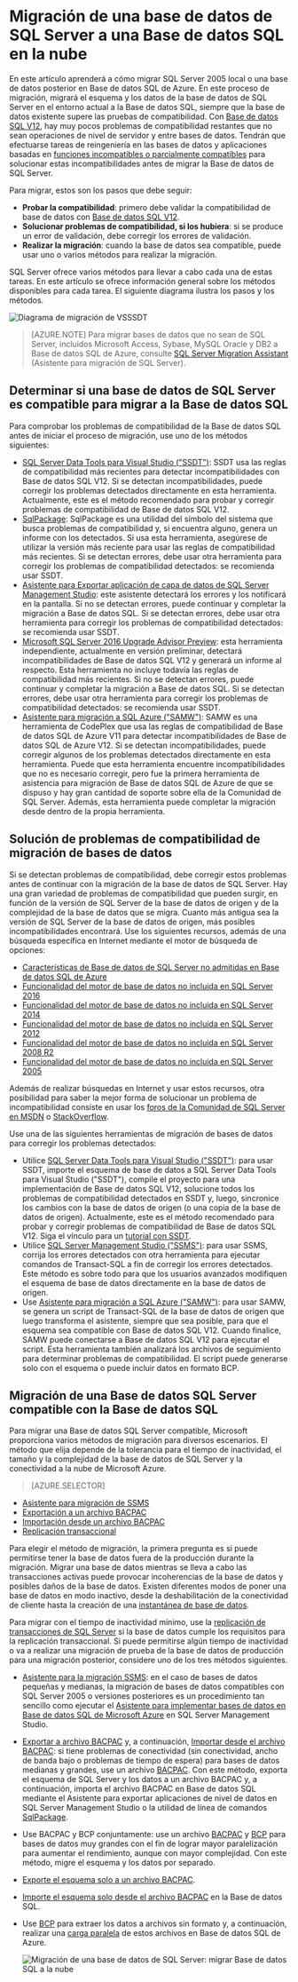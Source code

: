 <properties
   pageTitle="Migración de una base de datos de SQL Server a una Base de datos SQL | Microsoft Azure "
   description="Obtenga más información acerca de la migración de una base de datos de SQL Server local a una Base de datos SQL de Azure en la nube. Antes de migrar una base de datos, use herramientas de migración de bases de datos para determinar la compatibilidad."
   keywords="migración de base de datos, migración de base de datos de sql server, herramientas de migración de bases de datos, migración de la base de datos, migrar base de datos sql"
   services="sql-database"
   documentationCenter=""
   authors="carlrabeler"
   manager="jhubbard"
   editor=""/>

<tags
   ms.service="sql-database"
   ms.devlang="NA"
   ms.topic="article"
   ms.tgt_pltfrm="NA"
   ms.workload="data-management"
   ms.date="03/22/2016"
   ms.author="carlrab"/>

# Migración de una base de datos de SQL Server a una Base de datos SQL en la nube

En este artículo aprenderá a cómo migrar SQL Server 2005 local o una base de datos posterior en Base de datos SQL de Azure. En este proceso de migración, migrará el esquema y los datos de la base de datos de SQL Server en el entorno actual a la Base de datos SQL, siempre que la base de datos existente supere las pruebas de compatibilidad. Con [Base de datos SQL V12](sql-database-v12-whats-new.md), hay muy pocos problemas de compatibilidad restantes que no sean operaciones de nivel de servidor y entre bases de datos. Tendrán que efectuarse tareas de reingeniería en las bases de datos y aplicaciones basadas en [funciones incompatibles o parcialmente compatibles](sql-database-transact-sql-information.md) para solucionar estas incompatibilidades antes de migrar la Base de datos de SQL Server.

Para migrar, estos son los pasos que debe seguir:

- **Probar la compatibilidad**: primero debe validar la compatibilidad de base de datos con [Base de datos SQL V12](sql-database-v12-whats-new.md). 
- **Solucionar problemas de compatibilidad, si los hubiera**: si se produce un error de validación, debe corregir los errores de validación.  
- **Realizar la migración**: cuando la base de datos sea compatible, puede usar uno o varios métodos para realizar la migración. 

SQL Server ofrece varios métodos para llevar a cabo cada una de estas tareas. En este artículo se ofrece información general sobre los métodos disponibles para cada tarea. El siguiente diagrama ilustra los pasos y los métodos.

  ![Diagrama de migración de VSSSDT](./media/sql-database-cloud-migrate/03VSSSDTDiagram.png)
  
 > [AZURE.NOTE] Para migrar bases de datos que no sean de SQL Server, incluidos Microsoft Access, Sybase, MySQL Oracle y DB2 a Base de datos SQL de Azure, consulte [SQL Server Migration Assistant](http://blogs.msdn.com/b/ssma/) (Asistente para migración de SQL Server).

## Determinar si una base de datos de SQL Server es compatible para migrar a la Base de datos SQL

Para comprobar los problemas de compatibilidad de la Base de datos SQL antes de iniciar el proceso de migración, use uno de los métodos siguientes:

- [SQL Server Data Tools para Visual Studio ("SSDT")](sql-database-cloud-migrate-fix-compatibility-issues-ssdt.md): SSDT usa las reglas de compatibilidad más recientes para detectar incompatibilidades con Base de datos SQL V12. Si se detectan incompatibilidades, puede corregir los problemas detectados directamente en esta herramienta. Actualmente, este es el método recomendado para probar y corregir problemas de compatibilidad de Base de datos SQL V12. 
- [SqlPackage](sql-database-cloud-migrate-determine-compatibility-sqlpackage.md): SqlPackage es una utilidad del símbolo del sistema que busca problemas de compatibilidad y, si encuentra alguno, genera un informe con los detectados. Si usa esta herramienta, asegúrese de utilizar la versión más reciente para usar las reglas de compatibilidad más recientes. Si se detectan errores, debe usar otra herramienta para corregir los problemas de compatibilidad detectados: se recomienda usar SSDT.  
- [Asistente para Exportar aplicación de capa de datos de SQL Server Management Studio](sql-database-cloud-migrate-determine-compatibility-ssms.md): este asistente detectará los errores y los notificará en la pantalla. Si no se detectan errores, puede continuar y completar la migración a Base de datos SQL. Si se detectan errores, debe usar otra herramienta para corregir los problemas de compatibilidad detectados: se recomienda usar SSDT.
- [Microsoft SQL Server 2016 Upgrade Advisor Preview](http://www.microsoft.com/download/details.aspx?id=48119): esta herramienta independiente, actualmente en versión preliminar, detectará incompatibilidades de Base de datos SQL V12 y generará un informe al respecto. Esta herramienta no incluye todavía las reglas de compatibilidad más recientes. Si no se detectan errores, puede continuar y completar la migración a Base de datos SQL. Si se detectan errores, debe usar otra herramienta para corregir los problemas de compatibilidad detectados: se recomienda usar SSDT. 
- [Asistente para migración a SQL Azure ("SAMW")](sql-database-cloud-migrate-fix-compatibility-issues.md): SAMW es una herramienta de CodePlex que usa las reglas de compatibilidad de Base de datos SQL de Azure V11 para detectar incompatibilidades de Base de datos SQL de Azure V12. Si se detectan incompatibilidades, puede corregir algunos de los problemas detectados directamente en esta herramienta. Puede que esta herramienta encuentre incompatibilidades que no es necesario corregir, pero fue la primera herramienta de asistencia para migración de Base de datos SQL de Azure de que se dispuso y hay gran cantidad de soporte sobre ella de la Comunidad de SQL Server. Además, esta herramienta puede completar la migración desde dentro de la propia herramienta. 

## Solución de problemas de compatibilidad de migración de bases de datos

Si se detectan problemas de compatibilidad, debe corregir estos problemas antes de continuar con la migración de la base de datos de SQL Server. Hay una gran variedad de problemas de compatibilidad que pueden surgir, en función de la versión de SQL Server de la base de datos de origen y de la complejidad de la base de datos que se migra. Cuanto más antigua sea la versión de SQL Server de la base de datos de origen, más posibles incompatibilidades encontrará. Use los siguientes recursos, además de una búsqueda específica en Internet mediante el motor de búsqueda de opciones:

- [Características de Base de datos de SQL Server no admitidas en Base de datos SQL de Azure](sql-database-transact-sql-information.md)
- [Funcionalidad del motor de base de datos no incluida en SQL Server 2016](https://msdn.microsoft.com/library/ms144262%28v=sql.130%29)
- [Funcionalidad del motor de base de datos no incluida en SQL Server 2014](https://msdn.microsoft.com/library/ms144262%28v=sql.120%29)
- [Funcionalidad del motor de base de datos no incluida en SQL Server 2012](https://msdn.microsoft.com/library/ms144262%28v=sql.110%29)
- [Funcionalidad del motor de base de datos no incluida en SQL Server 2008 R2](https://msdn.microsoft.com/library/ms144262%28v=sql.105%29)
- [Funcionalidad del motor de base de datos no incluida en SQL Server 2005](https://msdn.microsoft.com/library/ms144262%28v=sql.90%29)

Además de realizar búsquedas en Internet y usar estos recursos, otra posibilidad para saber la mejor forma de solucionar un problema de incompatibilidad consiste en usar los [foros de la Comunidad de SQL Server en MSDN](https://social.msdn.microsoft.com/Forums/sqlserver/home?category=sqlserver) o [StackOverflow](http://stackoverflow.com/).

Use una de las siguientes herramientas de migración de bases de datos para corregir los problemas detectados:

- Utilice [SQL Server Data Tools para Visual Studio ("SSDT")](sql-database-cloud-migrate-fix-compatibility-issues-ssdt.md): para usar SSDT, importe el esquema de base de datos a SQL Server Data Tools para Visual Studio ("SSDT"), compile el proyecto para una implementación de Base de datos SQL V12, solucione todos los problemas de compatibilidad detectados en SSDT y, luego, sincronice los cambios con la base de datos de origen (o una copia de la base de datos de origen). Actualmente, este es el método recomendado para probar y corregir problemas de compatibilidad de Base de datos SQL V12. Siga el vínculo para un [tutorial con SSDT](sql-database-cloud-migrate-fix-compatibility-issues-ssdt.md).
- Utilice [SQL Server Management Studio ("SSMS")](sql-database-cloud-migrate-fix-compatibility-issues-ssms.md): para usar SSMS, corrija los errores detectados con otra herramienta para ejecutar comandos de Transact-SQL a fin de corregir los errores detectados. Este método es sobre todo para que los usuarios avanzados modifiquen el esquema de base de datos directamente en la base de datos de origen. 
- Use [Asistente para migración a SQL Azure ("SAMW")](sql-database-cloud-migrate-fix-compatibility-issues.md): para usar SAMW, se genera un script de Transact-SQL de la base de datos de origen que luego transforma el asistente, siempre que sea posible, para que el esquema sea compatible con Base de datos SQL V12. Cuando finalice, SAMW puede conectarse a Base de datos SQL V12 para ejecutar el script. Esta herramienta también analizará los archivos de seguimiento para determinar problemas de compatibilidad. El script puede generarse solo con el esquema o puede incluir datos en formato BCP.

## Migración de una Base de datos SQL Server compatible con la Base de datos SQL

Para migrar una Base de datos SQL Server compatible, Microsoft proporciona varios métodos de migración para diversos escenarios. El método que elija depende de la tolerancia para el tiempo de inactividad, el tamaño y la complejidad de la base de datos de SQL Server y la conectividad a la nube de Microsoft Azure.

> [AZURE.SELECTOR]
- [Asistente para migración de SSMS](sql-database-cloud-migrate-compatible-using-ssms-migration-wizard.md)
- [Exportación a un archivo BACPAC](sql-database-cloud-migrate-compatible-export-bacpac-ssms.md)
- [Importación desde un archivo BACPAC](sql-database-cloud-migrate-compatible-import-bacpac-ssms.md)
- [Replicación transaccional](sql-database-cloud-migrate-compatible-using-transactional-replication.md)

Para elegir el método de migración, la primera pregunta es si puede permitirse tener la base de datos fuera de la producción durante la migración. Migrar una base de datos mientras se lleva a cabo las transacciones activas puede provocar incoherencias de la base de datos y posibles daños de la base de datos. Existen diferentes modos de poner una base de datos en modo inactivo, desde la deshabilitación de la conectividad de cliente hasta la creación de una [instantánea de base de datos](https://msdn.microsoft.com/library/ms175876.aspx).

Para migrar con el tiempo de inactividad mínimo, use la [replicación de transacciones de SQL Server](sql-database-cloud-migrate-compatible-using-transactional-replication.md) si la base de datos cumple los requisitos para la replicación transaccional. Si puede permitirse algún tiempo de inactividad o va a realizar una migración de prueba de la base de datos de producción para una migración posterior, considere uno de los tres métodos siguientes.

- [Asistente para la migración SSMS](sql-database-cloud-migrate-compatible-using-ssms-migration-wizard.md): en el caso de bases de datos pequeñas y medianas, la migración de bases de datos compatibles con SQL Server 2005 o versiones posteriores es un procedimiento tan sencillo como ejecutar el [Asistente para implementar bases de datos en Base de datos SQL de Microsoft Azure](sql-database-cloud-migrate-compatible-using-ssms-migration-wizard.md) en SQL Server Management Studio.
- [Exportar a archivo BACPAC](sql-database-cloud-migrate-compatible-export-bacpac-ssms.md) y, a continuación, [Importar desde el archivo BACPAC](sql-database-cloud-migrate-compatible-import-bacpac-ssms.md): si tiene problemas de conectividad (sin conectividad, ancho de banda bajo o problemas de tiempo de espera) para bases de datos medianas y grandes, use un archivo [BACPAC](https://msdn.microsoft.com/library/ee210546.aspx#Anchor_4). Con este método, exporta el esquema de SQL Server y los datos a un archivo BACPAC y, a continuación, importa el archivo BACPAC en Base de datos SQL mediante el Asistente para exportar aplicaciones de nivel de datos en SQL Server Management Studio o la utilidad de línea de comandos [SqlPackage](https://msdn.microsoft.com/library/hh550080.aspx).
- Use BACPAC y BCP conjuntamente: use un archivo [BACPAC](https://msdn.microsoft.com/library/ee210546.aspx#Anchor_4) y [BCP](https://msdn.microsoft.com/library/ms162802.aspx) para bases de datos muy grandes con el fin de lograr mayor paralelización para aumentar el rendimiento, aunque con mayor complejidad. Con este método, migre el esquema y los datos por separado.
 - [Exporte el esquema solo a un archivo BACPAC](sql-database-cloud-migrate-compatible-export-bacpac-ssms.md).
 - [Importe el esquema solo desde el archivo BACPAC](sql-database-cloud-migrate-compatible-import-bacpac-ssms.md) en la Base de datos SQL.
 - Use [BCP](https://msdn.microsoft.com/library/ms162802.aspx) para extraer los datos a archivos sin formato y, a continuación, realizar una [carga paralela](https://technet.microsoft.com/library/dd425070.aspx) de estos archivos en Base de datos SQL de Azure.

	 ![Migración de una base de datos de SQL Server: migrar Base de datos SQL a la nube](./media/sql-database-cloud-migrate/01SSMSDiagram_new.png)

<!---HONumber=AcomDC_0518_2016-->